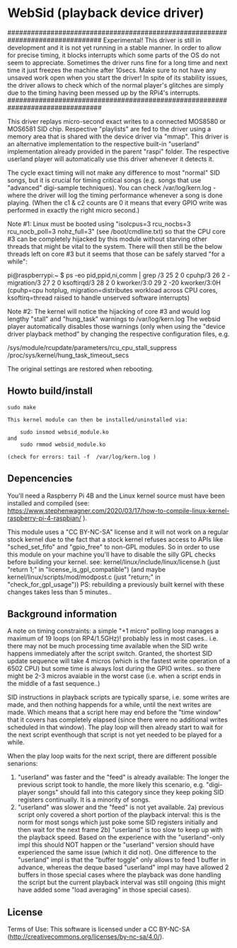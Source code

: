 # WebSid (playback device driver)

################################################################################
Experimental! This driver is still in development and it is not yet running 
in a stable manner. In order to allow for precise timing, it blocks interrupts 
which some parts of the OS do not seem to appreciate.
Sometimes the driver runs fine for a long time and next time it just freezes
the machine after 10secs. Make sure to not have any unsaved work open when 
you start the driver! In spite of its stability issues, the driver allows to 
check which of the normal player's glitches are simply due to the timing 
having been messed up by the RPi4's interrupts.
################################################################################

This driver replays micro-second exact writes to a connected MOS8580 or
MOS6581 SID chip. Respective "playlists" are fed to the driver using a memory 
area that is shared with the device driver via "mmap". This driver is an 
alternative implementation to the respective built-in "userland" 
implementation already provided in the parent "raspi" folder. The respective
userland player will automatically use this driver whenever it detects it.

The cycle exact timing will not make any difference to most "normal" SID songs, 
but it is crucial for timing critical songs (e.g. songs that use "advanced" 
digi-sample techniques). You can check /var/log/kern.log - where the driver will
log the timing performance whenever a song is done playing. (When the c1 & c2 
counts are 0 it means that every GPIO write was performed in exactly the
right micro second.)
	
	
Note #1: Linux must be booted using "isolcpus=3 rcu_nocbs=3 rcu_nocb_poll=3 
nohz_full=3" (see /boot/cmdline.txt) so that the CPU core #3 can be completely 
hijacked by this module without starving other threads that might be vital to the 
system. There will then still be the below threads left on core #3 but it seems 
that those can be safely starved "for a while":

pi@raspberrypi:~ $ ps -eo pid,ppid,ni,comm | grep /3
   25     2   0 cpuhp/3
   26     2   - migration/3
   27     2   0 ksoftirqd/3
   28     2   0 kworker/3:0
   29     2 -20 kworker/3:0H
 (cpuhp=cpu hotplug, migration=distributes workload across CPU cores,
 ksoftirq=thread raised to handle unserved software interrupts)   


 Note #2: The kernel will notice the hijacking of core #3 and would log 
 lengthy "stall" and "hung_task" warnings to  /var/log/kern.log 
 The websid player automatically disables those warnings (only when using 
 the "device driver playback method" by changing the respective configuration 
 files, e.g.

   /sys/module/rcupdate/parameters/rcu_cpu_stall_suppress
   /proc/sys/kernel/hung_task_timeout_secs

 The original settings are restored when rebooting.
	
	
	
## Howto build/install

	sudo make
	
	This kernel module can then be installed/uninstalled via:

		sudo insmod websid_module.ko
	and 
		sudo rmmod websid_module.ko
	
	(check for errors: tail -f  /var/log/kern.log )

	

## Depencencies

You'll need a Raspberry Pi 4B and the Linux kernel source must have been installed and compiled
(see: https://www.stephenwagner.com/2020/03/17/how-to-compile-linux-kernel-raspberry-pi-4-raspbian/ ).

This module uses a "CC BY-NC-SA" license and it will not work on a regular stock kernel due to the
fact that a stock kernel refuses access to APIs like "sched_set_fifo" and "gpio_free" to non-GPL 
modules. So in order to use this module on your machine you'll have to disable the silly GPL 
checks before building your kernel. see: 
kernel/linux/include/linux/license.h  (just "return 1;" in "license_is_gpl_compatible")
(and maybe kernel/linux/scripts/mod/modpost.c (just "return;" in "check_for_gpl_usage"))
PS: rebuilding a previously built kernel with these changes takes less than 5 minutes..


## Background information

A note on timing constraints: a simple "+1 micro" polling loop manages a maximum 
of 19 loops (on RP4/1.5GHz)! probably less in most cases.. i.e. there may not be
much processing time available when the SID write happens immediately after the
script switch. Granted, the shortest SID update sequence will take 4 micros (which
is the fastest write operation of a 6502 CPU) but some time is always lost during the 
GPIO writes.. so there might be 2-3 micros avaiable in the worst case (i.e. when 
a script ends in the middle of a fast sequence..)


SID instructions in playback scripts are typically sparse, i.e. some writes are made,
and then nothing happends for a while, until the next writes are made. Which means that
a script here may end before the "time window" that it covers has completely elapsed (since
there were no additional writes scheduled in that window). The play loop will then already
start to wait for the next script eventhough that script is not yet needed to be played
for a while.

When the play loop waits for the next script, there are different possible senarions:
1) "userland" was faster and the "feed" is already available: The longer the previous
   script took to handle, the more likely this scenario, e.g. "digi-player songs" should fall
   into this category since they keep poking SID registers continually. It is a
   minority of songs.
2) "userland" was slower and the "feed" is not yet available.
   2a) previous script only covered a short portion of the playback interval: this is the
       norm for most songs which just poke some SID registers initially and then wait
       for the next frame
   2b) "userland" is too slow to keep up with the playback speed. Based on the experience
       with the "userland"-only impl this should NOT happen or the "userland" version should
       have experienced the same issue (which it did not). One difference to the "userland"
       impl is that the "buffer toggle" only allows to feed 1 buffer in advance, whereas
       the deque based "userland" impl may have allowed 2 buffers in those special cases
       where the playback was done handling the script but the current playback interval
       was still ongoing (this might have added some "load averaging" in those special cases).



## License
Terms of Use: This software is licensed under a CC BY-NC-SA 
(http://creativecommons.org/licenses/by-nc-sa/4.0/).
